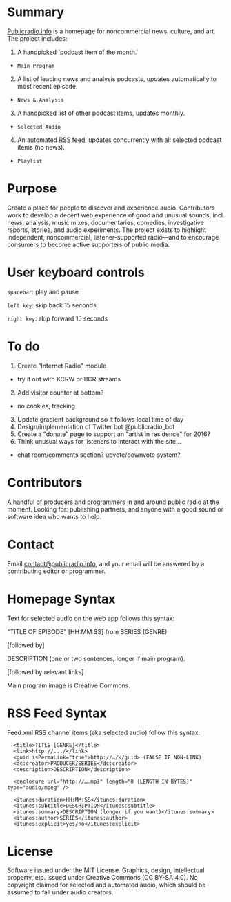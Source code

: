 # Summary
[Publicradio.info](http://www.publicradio.info) is a homepage for noncommercial news, culture, and art. The project includes:

1. A handpicked 'podcast item of the month.' 
  * `Main Program`
2. A list of leading news and analysis podcasts, updates automatically to most recent episode.
  * `News & Analysis`
3. A handpicked list of other podcast items, updates monthly.
  * `Selected Audio`
4. An automated [RSS feed](publicradio.info/feed.xml), updates concurrently with all selected podcast items (no news).
  * `Playlist`

# Purpose
Create a place for people to discover and experience audio. Contributors work to develop a decent web experience of good and unusual sounds, incl. news, analysis, music mixes, documentaries, comedies, investigative reports, stories, and audio experiments. The project exists to highlight independent, noncommercial, listener-supported radio—and to encourage consumers to become active supporters of public media.

# User keyboard controls
`spacebar`: play and pause

`left key`: skip back 15 seconds

`right key`: skip forward 15 seconds

# To do

1. Create "Internet Radio" module
  * try it out with KCRW or BCR streams
2. Add visitor counter at bottom?
  * no cookies, tracking
3. Update gradient background so it follows local time of day
4. Design/implementation of Twitter bot @publicradio_bot
5. Create a "donate" page to support an "artist in residence" for 2016?
6. Think unusual ways for listeners to interact with the site...
  * chat room/comments section? upvote/downvote system?

# Contributors
A handful of producers and programmers in and around public radio at the moment. Looking for: publishing partners, and anyone with a good sound or software idea who wants to help. 

# Contact
Email contact@publicradio.info, and your email will be answered by a contributing editor or programmer.

# Homepage Syntax
Text for selected audio on the web app follows this syntax:

  "TITLE OF EPISODE" [HH:MM:SS] from SERIES (GENRE)

  [followed by]

  DESCRIPTION (one or two sentences, longer if main program).

  [followed by relevant links]

Main program image is Creative Commons.

# RSS Feed Syntax
Feed.xml RSS channel items (aka selected audio) follow this syntax:

```
  <title>TITLE [GENRE]</title>
  <link>http://.../</link>
  <guid isPermaLink="true">http://…/</guid> (FALSE IF NON-LINK)
  <dc:creator>PRODUCER/SERIES</dc:creator>
  <description>DESCRIPTION</description>
  
  <enclosure url="http://….mp3" length="0 (LENGTH IN BYTES)" type="audio/mpeg" />
  
  <itunes:duration>HH:MM:SS</itunes:duration>
  <itunes:subtitle>DESCRIPTION</itunes:subtitle>
  <itunes:summary>DESCRIPTION (longer if you want)</itunes:summary>
  <itunes:author>SERIES</itunes:author>
  <itunes:explicit>yes/no</itunes:explicit>
```

# License
Software issued under the MIT License. Graphics, design, intellectual property, etc. issued under Creative Commons (CC BY-SA 4.0). No copyright claimed for selected and automated audio, which should be assumed to fall under audio creators.
